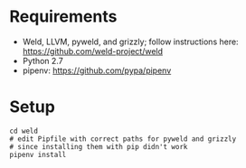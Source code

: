 # Requirements
 * Weld, LLVM, pyweld, and grizzly; follow instructions here: https://github.com/weld-project/weld
 * Python 2.7
 * pipenv: https://github.com/pypa/pipenv

# Setup
    cd weld
    # edit Pipfile with correct paths for pyweld and grizzly
    # since installing them with pip didn't work
    pipenv install

